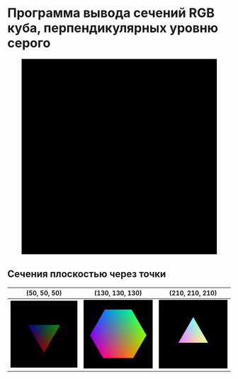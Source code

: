 # Программа вывода сечений RGB куба, перпендикулярных уровню серого

<p align="center">
  <img src="/img/example.gif" alt="animated" />
</p>

## Сечения плоскостью через точки

|(50, 50, 50)|(130, 130, 130)|(210, 210, 210)|
|------------|-------------|-------------|
| <img src="/img/gray50.png" width="250">|<img src="/img/gray130.png" width="250">|<img src="/img/gray210.png" width="250">|

